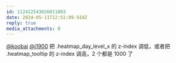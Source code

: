 ```yaml
---
id: 112422543026811803
date: 2024-05-11T12:51:09.918Z
reply: true
media_attachments: 0
---
```


[@koobai](https://mastodon.social/@koobai) [@i1900](https://mast.dragon-fly.club/@i1900) 把 .heatmap_day_level_x 的 z-index 调低，或者把 .heatmap_tooltip 的 z-index 调高，2 个都是 1000 了


